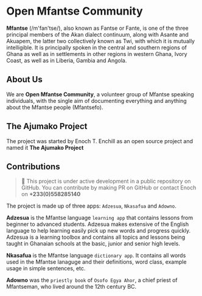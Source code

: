# Open Mfantse Community


**Mfantse** (/m'fan'tse/), also known as Fantse or Fante, is one of the three principal members of the Akan dialect continuum, along with Asante and Akuapem, the latter two collectively known as Twi, with which it is mutually intelligible. It is principally spoken in the central and southern regions of Ghana as well as in settlements in other regions in western Ghana, Ivory Coast, as well as in Liberia, Gambia and Angola.

## About Us

We are **Open Mfantse Community**, a volunteer group of Mfantse speaking individuals, with the single aim of documenting everything and anything about the Mfantse people (Mfantsefo).


## The Ajumako Project

The project was started by Enoch T. Enchill as an open source project and named it **The Ajumako Project**


## Contributions

> :memo:
> This project is under active development in a public repository on GitHub. You can contribute by making PR on GitHub or contact Enoch on **+233(0)558285140**

The project is made up of three apps: `Adzesua`, `Nkasafua` and `Adowno`.

**Adzesua** is the Mfantse language `learning app` that contains lessons from beginner to advanced students. Adzesua makes extensive of the English language to help learning easily pick up new words and progress quickly. Adzesua is a learning toolbox and contains all topics and lessons being taught in Ghanaian schools at the basic, junior and senior high levels.

**Nkasafua** is the Mfantse language `dictionary app`. It contains all words used in the Mfantse lanaguge and their definitions, word class, example usage in simple sentences, etc.

**Adowno** was the `priestly book` of `Osofo Egya Ahor`, a chief priest of Mfantseman, who lived around the 12th century BC.
